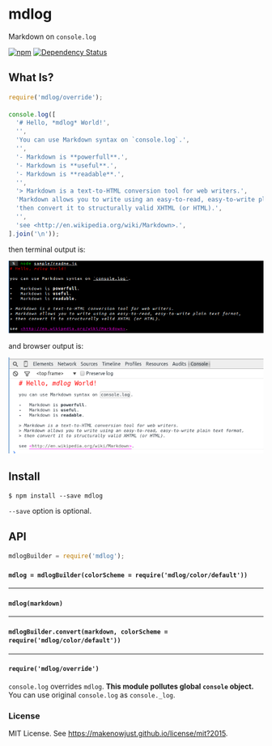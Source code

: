 # mdlog

Markdown on `console.log`

[![npm](https://img.shields.io/npm/v/mdlog.svg)](https://www.npmjs.com/package/mdlog)
[![Dependency Status](https://david-dm.org/MakeNowJust/mdlog.png)](https://david-dm.org/MakeNowJust/mdlog)


## What Is?

```javascript
require('mdlog/override');

console.log([
  '# Hello, *mdlog* World!',
  '',
  'You can use Markdown syntax on `console.log`.',
  '',
  '- Markdown is **powerfull**.',
  '- Markdown is **useful**.',
  '- Markdown is **readable**.',
  '',
  '> Markdown is a text-to-HTML conversion tool for web writers.',
  'Markdown allows you to write using an easy-to-read, easy-to-write plain text format,',
  'then convert it to structurally valid XHTML (or HTML).',
  '',
  'see <http://en.wikipedia.org/wiki/Markdown>.',
].join('\n'));
```

then terminal output is:

![output to terminal](https://raw.githubusercontent.com/MakeNowJust/mdlog/master/sample/readme-node.png)

and browser output is:

![output to browser console](https://raw.githubusercontent.com/MakeNowJust/mdlog/master/sample/readme-browser.png)


## Install

```console
$ npm install --save mdlog
```

`--save` option is optional.

## API

```javascript
mdlogBuilder = require('mdlog');
```

#### `mdlog = mdlogBuilder(colorScheme = require('mdlog/color/default'))`

- - -

#### `mdlog(markdown)`

- - -

#### `mdlogBuilder.convert(markdown, colorScheme = require('mdlog/color/default'))`

- - -

#### `require('mdlog/override')`

`console.log` overrides `mdlog`. __This module pollutes global `console` object.__ You can use original `console.log` as `console._log`.


### License

MIT License. See <https://makenowjust.github.io/license/mit?2015>.
